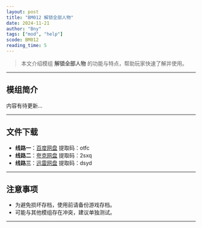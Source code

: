 ```yaml
---
layout: post
title: "BM012 解锁全部人物"
date: 2024-11-21
author: "Bny"
tags: ["mod", "help"]
scode: BM012
reading_time: 5
---
```


> 本文介绍模组 **解锁全部人物** 的功能与特点，帮助玩家快速了解并使用。

---

## 模组简介

内容有待更新...

---


## 文件下载
- **线路一**：[百度网盘](https://pan.baidu.com/s/1rUMIhsRnZI7p7S07Nv0s5w?pwd=otfc)  提取码：otfc  
- **线路二**：[夸克网盘](https://pan.quark.cn/s/b649f251bcac?pwd=2sxq)  提取码：2sxq  
- **线路三**：[迅雷网盘](https://pan.xunlei.com/s/VOCCbZdTnTkFMqZ3JFb3UoW_A1?pwd=dsyd)  提取码：dsyd  

---

## 注意事项
- 为避免损坏存档，使用前请备份游戏存档。
- 可能与其他模组存在冲突，建议单独测试。

---

